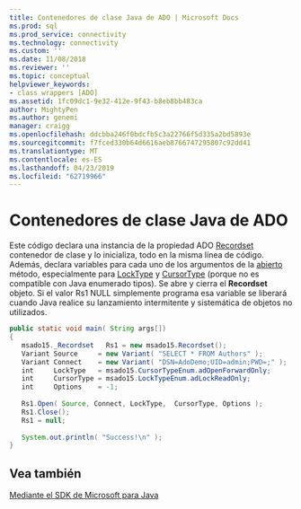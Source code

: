 ```yaml
---
title: Contenedores de clase Java de ADO | Microsoft Docs
ms.prod: sql
ms.prod_service: connectivity
ms.technology: connectivity
ms.custom: ''
ms.date: 11/08/2018
ms.reviewer: ''
ms.topic: conceptual
helpviewer_keywords:
- class wrappers [ADO]
ms.assetid: 1fc09dc1-9e32-412e-9f43-b8eb8bb483ca
author: MightyPen
ms.author: genemi
manager: craigg
ms.openlocfilehash: ddcbba246f0bdcfb5c3a22766f5d335a2bd5893e
ms.sourcegitcommit: f7fced330b64d6616aeb8766747295807c92dd41
ms.translationtype: MT
ms.contentlocale: es-ES
ms.lasthandoff: 04/23/2019
ms.locfileid: "62719966"
---
```

# <a name="ado-java-class-wrappers"></a>Contenedores de clase Java de ADO
Este código declara una instancia de la propiedad ADO [Recordset](../../../ado/reference/ado-api/recordset-object-ado.md) contenedor de clase y lo inicializa, todo en la misma línea de código. Además, declara variables para cada uno de los argumentos de la [abierto](../../../ado/reference/ado-api/open-method-ado-recordset.md) método, especialmente para [LockType](../../../ado/reference/ado-api/locktype-property-ado.md) y [CursorType](../../../ado/reference/ado-api/cursortype-property-ado.md) (porque no es compatible con Java enumerado tipos). Se abre y cierra el **Recordset** objeto. Si el valor Rs1 NULL simplemente programa esa variable se liberará cuando Java realice su lanzamiento intermitente y sistemática de objetos no utilizados.  
  
```java
public static void main( String args[])  
{  
   msado15._Recordset   Rs1 = new msado15.Recordset();  
   Variant Source     = new Variant( "SELECT * FROM Authors" );  
   Variant Connect    = new Variant( "DSN=AdoDemo;UID=admin;PWD=;" );  
   int     LockType   = msado15.CursorTypeEnum.adOpenForwardOnly;  
   int     CursorType = msado15.LockTypeEnum.adLockReadOnly;  
   int     Options    = -1;  
  
   Rs1.Open( Source, Connect, LockType,  CursorType, Options );  
   Rs1.Close();  
   Rs1 = null;  
  
   System.out.println( "Success!\n" );  
}  
```  
  
## <a name="see-also"></a>Vea también  
 [Mediante el SDK de Microsoft para Java](../../../ado/guide/appendixes/using-the-microsoft-sdk-for-java.md)
